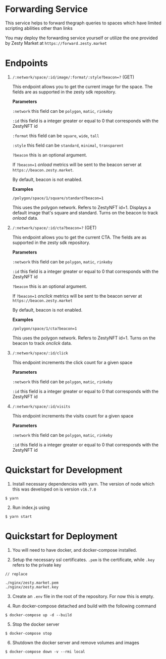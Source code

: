 # Forwarding Service
This service helps to forward thegraph queries to spaces which have limited scripting abilities other than links

You may deploy the forwarding service yourself or utilize the one provided by Zesty Market at `https://forward.zesty.market`

# Endpoints
1. `/:network/space/:id/image/:format/:style?beacon=?` (GET)

    This endpoint allows you to get the current image for the space. The fields are as supported in the zesty sdk repository. 


    **Parameters**

    `:network` this field can be `polygon`, `matic`, `rinkeby`

    `:id` this field is a integer greater or equal to 0 that corresponds with the ZestyNFT id

    `:format` this field can be `square`, `wide`, `tall`

    `:style` this field can be `standard`, `minimal`, `transparent`

    `?beacon` this is an optional argument. 

    If `?beacon=1` _onload_ metrics will be sent to the beacon server at `https://beacon.zesty.market`.

    By default, beacon is not enabled.


    **Examples**

    `/polygon/space/1/square/standard?beacon=1`

    This uses the polygon network. Refers to ZestyNFT id=1. 
    Displays a default image that's square and standard.
    Turns on the beacon to track _onload_ data.


2. `/:network/space/:id/cta?beacon=?` (GET)

    This endpoint allows you to get the current CTA. The fields are as supported in the zesty sdk repository. 


    **Parameters**

    `:network` this field can be `polygon`, `matic`, `rinkeby`

    `:id` this field is a integer greater or equal to 0 that corresponds with the ZestyNFT id

    `?beacon` this is an optional argument. 

    If `?beacon=1` _onclick_ metrics will be sent to the beacon server at `https://beacon.zesty.market`

    By default, beacon is not enabled.


    **Examples**

    `/polygon/space/1/cta?beacon=1`

    This uses the polygon network. Refers to ZestyNFT id=1. 
    Turns on the beacon to track _onclick_ data.

3. `/:network/space/:id/click`

    This endpoint increments the click count for a given space

    **Parameters**

    `:network` this field can be `polygon`, `matic`, `rinkeby`

    `:id` this field is a integer greater or equal to 0 that corresponds with the ZestyNFT id

3. `/:network/space/:id/visits`

    This endpoint increments the visits count for a given space

    **Parameters**

    `:network` this field can be `polygon`, `matic`, `rinkeby`

    `:id` this field is a integer greater or equal to 0 that corresponds with the ZestyNFT id

# Quickstart for Development
1. Install necessary dependencies with yarn. The version of node which this was developed on is version `v16.7.0`
```shell
$ yarn
```
2. Run index.js using
```shell
$ yarn start
```

# Quickstart for Deployment
1. You will need to have docker, and docker-compose installed.

2. Setup the necessary ssl certificates. `.pem` is the certificate, while `.key` refers to the private key
```
// replace

./nginx/zesty.market.pem
./nginx/zesty.market.key
```

3. Create an `.env` file in the root of the repository. For now this is empty.

4. Run docker-compose detached and build with the following command
```shell
$ docker-compose up -d --build
```

5. Stop the docker server
```shell
$ docker-compose stop
```

6. Shutdown the docker server and remove volumes and images
```shell
$ docker-compose down -v --rmi local
```
